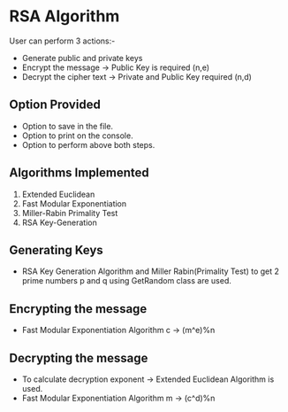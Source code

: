 # RSA Algorithm
User can perform 3 actions:-
- Generate public and private keys
- Encrypt the message -> Public Key is required (n,e)
- Decrypt the cipher text -> Private and Public Key required (n,d)

## Option Provided
- Option to save in the file.
- Option to print on the console.
- Option to perform above both steps.

## Algorithms Implemented
1) Extended Euclidean
2) Fast Modular Exponentiation
3) Miller-Rabin Primality Test
4) RSA Key-Generation

## Generating Keys
- RSA Key Generation Algorithm and Miller Rabin(Primality Test) to get 2 prime numbers p and q using GetRandom class are used.

## Encrypting the message
- Fast Modular Exponentiation Algorithm
    c -> (m^e)%n 
    
## Decrypting the message
- To calculate decryption exponent -> Extended Euclidean Algorithm is used.
- Fast Modular Exponentiation Algorithm
    m -> (c^d)%n
